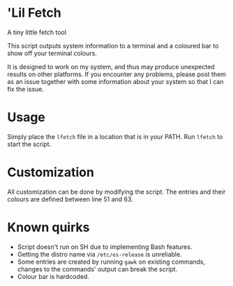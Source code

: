 # 'Lil Fetch
A tiny little fetch tool

This script outputs system information to a terminal and a coloured bar to show off your terminal colours.

It is designed to work on my system, and thus may produce unexpected results on other platforms. If you encounter any problems, please post them as an issue together with some information about your system so that I can fix the issue.

# Usage

Simply place the `lfetch` file in a location that is in your PATH. Run `lfetch` to start the script.

# Customization

All customization can be done by modifying the script. The entries and their colours are defined between line 51 and 63.

# Known quirks

- Script doesn't run on SH due to implementing Bash features.
- Getting the distro name via `/etc/os-release` is unreliable.
- Some entries are created by running `gawk` on existing commands, changes to the commands' output can break the script.
- Colour bar is hardcoded.
